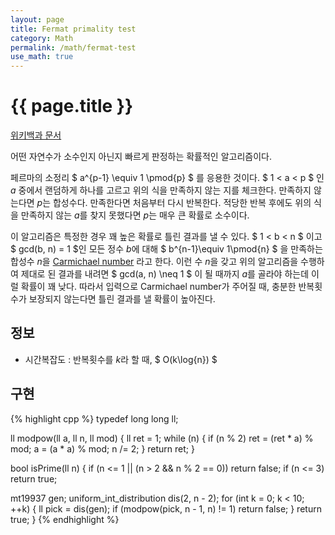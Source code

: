 ```yaml
---
layout: page
title: Fermat primality test
category: Math
permalink: /math/fermat-test
use_math: true
---
```


{{ page.title }}
================

[위키백과 문서](https://en.wikipedia.org/wiki/Fermat_primality_test)

어떤 자연수가 소수인지 아닌지 빠르게 판정하는 확률적인 알고리즘이다.

페르마의 소정리 $ a^{p-1} \equiv 1 \pmod{p} $ 를 응용한 것이다.
$ 1 < a < p $ 인 $a$ 중에서 랜덤하게 하나를 고르고 위의 식을 만족하지 않는 지를 체크한다.
만족하지 않는다면 $p$는 합성수다. 만족한다면 처음부터 다시 반복한다.
적당한 반복 후에도 위의 식을 만족하지 않는 $a$를 찾지 못했다면 $p$는
매우 큰 확률로 소수이다.

이 알고리즘은 특정한 경우 꽤 높은 확률로 틀린 결과를 낼 수 있다.
$ 1 < b < n $ 이고 $ gcd(b, n) = 1 $인 모든 정수 $b$에 대해
$ b^{n-1}\equiv 1\pmod{n} $ 을 만족하는 합성수 $n$을
[Carmichael number](https://en.wikipedia.org/wiki/Carmichael_number) 라고 한다.
이런 수 $n$을 갖고 위의 알고리즘을 수행하여 제대로 된 결과를 내려면
$ gcd(a, n) \neq 1 $ 이 될 때까지 $a$를 골라야 하는데 이럴 확률이 꽤 낮다.
따라서 입력으로 Carmichael number가 주어질 때, 충분한 반복횟수가 보장되지
않는다면 틀린 결과를 낼 확률이 높아진다.



정보
----

* 시간복잡도 : 반복횟수를 $k$라 할 때, $ O(k\log{n}) $


구현
----

{% highlight cpp %}
typedef long long ll;

ll modpow(ll a, ll n, ll mod) {
  ll ret = 1;
  while (n) {
    if (n % 2)
      ret = (ret * a) % mod;
    a = (a * a) % mod;
    n /= 2;
  }
  return ret;
}

bool isPrime(ll n) {
  if (n <= 1 || (n > 2 && n % 2 == 0))
    return false;
  if (n <= 3)
    return true;

  mt19937 gen;
  uniform_int_distribution<ll> dis(2, n - 2);
  for (int k = 0; k < 10; ++k) {
    ll pick = dis(gen);
    if (modpow(pick, n - 1, n) != 1)
      return false;
  }
  return true;
}
{% endhighlight %}
